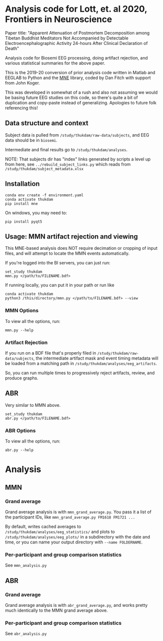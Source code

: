# Analysis code for Lott, et. al 2020, Frontiers in Neuroscience 

Paper title: "Apparent Attenuation of Postmortem Decomposition among Tibetan Buddhist Meditators Not Accompanied by Detectable Electroencephalographic Activity 24-hours After Clinical Declaration of Death"

Analysis code for Biosemi EEG processing, doing artifact rejection,
and various statistical summaries for the above paper.

This is the 2019-20 conversion of prior analysis code written in Matlab and 
EEGLAB to Python and the [MNE](https://mne.tools/) library,
coded by Dan Fitch with support from John Koger.

This was developed in somewhat of a rush and also not assuming we would be
basing future EEG studies on this code, so there's quite a bit of duplication
and copy-paste instead of generalizing. Apologies to future folk referencing 
this!


## Data structure and context

Subject data is pulled from `/study/thukdam/raw-data/subjects`, and
EEG data should be in `biosemi`.

Intermediate and final results go to `/study/thukdam/analyses`.

NOTE: That subjects dir has "index" links generated by scripts a level up from here,
see `../rebuild_subject_links.py` which reads from `/study/thukdam/subject_metadata.xlsx`

## Installation

    conda env create -f environment.yaml
    conda activate thukdam
    pip install mne

On windows, you may need to:

    pip install pyqt5

## Usage: MMN artifact rejection and viewing

This MNE-based analysis does NOT require decimation or cropping of input 
files, and will attempt to locate the MMN events automatically.

If you're logged into the BI servers, you can just run:

    set_study thukdam
    mmn.py </path/to/FILENAME.bdf>

If running locally, you can put it in your path or run like

    conda activate thukdam
    python3 /this/directory/mmn.py </path/to/FILENAME.bdf> --view

### MMN Options

To view all the options, run:

    mmn.py --help

### Artifact Rejection

If you run on a BDF file that's properly filed in `/study/thukdam/raw-data/subjects`,
the intermediate artifact mask and event timing metadata will be loaded from a 
matching path in `/study/thukdam/analyses/eeg_artifacts`.

So, you can run multiple times to progressively reject artifacts, review, and 
produce graphs.

## ABR

Very similar to MMN above.

    set_study thukdam
    abr.py </path/to/FILENAME.bdf> 

### ABR Options

To view all the options, run:

    abr.py --help


# Analysis

## MMN

### Grand average

Grand average analysis is with `mmn_grand_average.py`. You pass it a list of
the participant IDs, like `mmn_grand_average.py FM1618 FM1721 ...`

By default, writes cached averages to `/study/thukdam/analyses/eeg_statistics/`
and plots to `/study/thukdam/analyses/eeg_plots/` in a subdirectory with the
date and time, or you can name your output directory with `--name FOLDERNAME`.

### Per-participant and group comparison statistics

See `mmn_analysis.py`


## ABR

### Grand average

Grand average analysis is with `abr_grand_average.py`, and works pretty much
identically to the MMN grand average above.


### Per-participant and group comparison statistics

See `abr_analysis.py`

